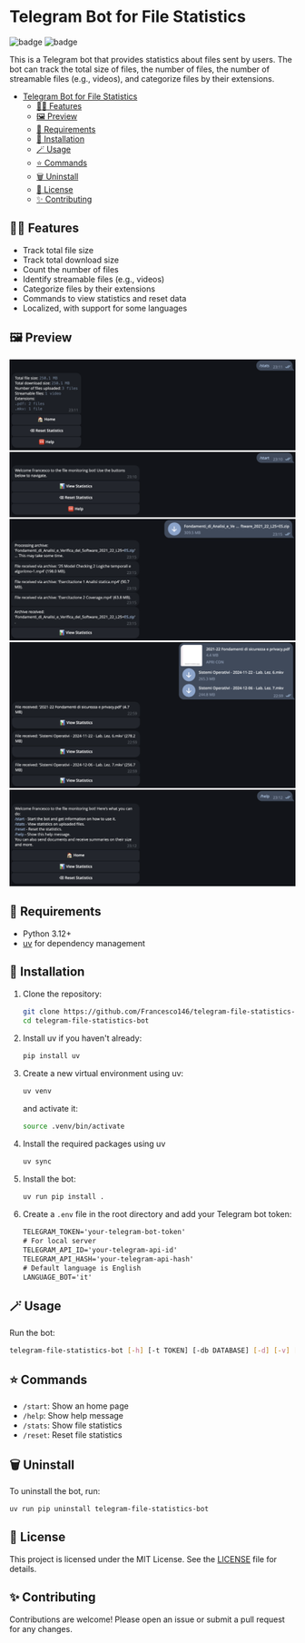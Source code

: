 # Telegram Bot for File Statistics
![badge](https://img.shields.io/endpoint?url=https://gist.githubusercontent.com/Francesco146/8ae3c1b877db1f59168ae0da0ad34d6b/raw/TFSB-pylint.json)
![badge](https://img.shields.io/endpoint?url=https://gist.githubusercontent.com/Francesco146/dcac56daf752bcf2f36ba98144fa3595/raw/TFSB-pytest.json)

This is a Telegram bot that provides statistics about files sent by users. The bot can track the total size of files, the number of files, the number of streamable files (e.g., videos), and categorize files by their extensions.

- [Telegram Bot for File Statistics](#telegram-bot-for-file-statistics)
  - [💪🏻 Features](#-features)
  - [🖼️ Preview](#️-preview)
  - [🚀 Requirements](#-requirements)
  - [🧩 Installation](#-installation)
  - [🪄 Usage](#-usage)
  - [⭐ Commands](#-commands)
  - [🗑️ Uninstall](#️-uninstall)
  - [📜 License](#-license)
  - [✨ Contributing](#-contributing)


## 💪🏻 Features

- Track total file size
- Track total download size
- Count the number of files
- Identify streamable files (e.g., videos)
- Categorize files by their extensions
- Commands to view statistics and reset data
- Localized, with support for some languages 

## 🖼️ Preview

<img src="imgs/stats.png" alt="stats"/>
<img src="imgs/start.png" alt="start"/>
<img src="imgs/zip_received.png" alt="zip_received"/>
<img src="imgs/file_received.png" alt="file_received"/>
<img src="imgs/help.png" alt="help"/>

## 🚀 Requirements

- Python 3.12+
- [uv](https://github.com/astral-sh/uv) for dependency management

## 🧩 Installation

1. Clone the repository:
    ```sh
    git clone https://github.com/Francesco146/telegram-file-statistics-bot.git
    cd telegram-file-statistics-bot
    ```

2. Install uv if you haven't already:
    ```sh
    pip install uv
    ```

3. Create a new virtual environment using uv:
    ```sh
    uv venv
    ```
    and activate it:
    ```sh
    source .venv/bin/activate
    ```

4. Install the required packages using uv
    ```sh
    uv sync
    ```

5. Install the bot:
    ```sh
    uv run pip install .
    ```

6. Create a `.env` file in the root directory and add your Telegram bot token:
    ```env
    TELEGRAM_TOKEN='your-telegram-bot-token'
    # For local server
    TELEGRAM_API_ID='your-telegram-api-id'
    TELEGRAM_API_HASH='your-telegram-api-hash'
    # Default language is English
    LANGUAGE_BOT='it'
    ```

## 🪄 Usage

Run the bot:
```sh
telegram-file-statistics-bot [-h] [-t TOKEN] [-db DATABASE] [-d] [-v] [-l]
```

## ⭐ Commands

- `/start`: Show an home page
- `/help`: Show help message
- `/stats`: Show file statistics
- `/reset`: Reset file statistics

## 🗑️ Uninstall

To uninstall the bot, run:
```sh
uv run pip uninstall telegram-file-statistics-bot
```

## 📜 License

This project is licensed under the MIT License. See the [LICENSE](LICENSE) file for details.

## ✨ Contributing

Contributions are welcome! Please open an issue or submit a pull request for any changes.
